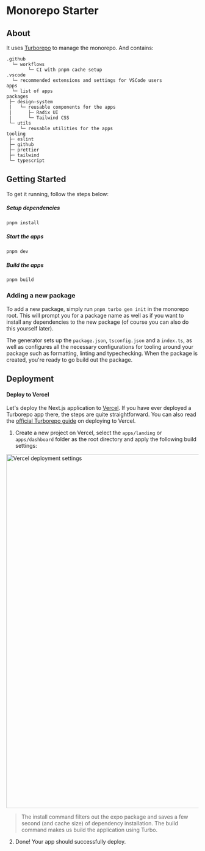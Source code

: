 # Monorepo Starter

## About

It uses [Turborepo](https://turbo.build/repo) to manage the monorepo. And contains:

```
.github
  └─ workflows
        └─ CI with pnpm cache setup
.vscode
  └─ recommended extensions and settings for VSCode users
apps
  └─ list of apps
packages
 ├─ design-system
 |   └─ reusable components for the apps
 |      ├─ Radix UI
 |      └─ Tailwind CSS
 └─ utils
     └─ reusable utilities for the apps
tooling
 ├─ eslint
 ├─ github
 ├─ prettier
 ├─ tailwind
 └─ typescript
```

## Getting Started

To get it running, follow the steps below:

##### Setup dependencies

```bash
pnpm install
```

##### Start the apps

```bash
pnpm dev
```

##### Build the apps

```bash
pnpm build
```

### Adding a new package

To add a new package, simply run `pnpm turbo gen init` in the monorepo root. This will prompt you for a package name as well as if you want to install any dependencies to the new package (of course you can also do this yourself later).

The generator sets up the `package.json`, `tsconfig.json` and a `index.ts`, as well as configures all the necessary configurations for tooling around your package such as formatting, linting and typechecking. When the package is created, you're ready to go build out the package.

## Deployment

#### Deploy to Vercel

Let's deploy the Next.js application to [Vercel](https://vercel.com/). If you have ever deployed a Turborepo app there, the steps are quite straightforward. You can also read the [official Turborepo guide](https://vercel.com/docs/concepts/monorepos/turborepo) on deploying to Vercel.

1. Create a new project on Vercel, select the `apps/landing` or `apps/dashboard` folder as the root directory and apply the following build settings:

<img width="927" alt="Vercel deployment settings" src="https://user-images.githubusercontent.com/11340449/201974887-b6403a32-5570-4ce6-b146-c486c0dbd244.png">

> The install command filters out the expo package and saves a few second (and cache size) of dependency installation. The build command makes us build the application using Turbo.

2. Done! Your app should successfully deploy.
